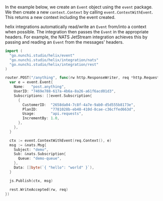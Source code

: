 In the example below, we create an `Event` object using the `event` package.
We then create a new `context.Context` by calling `event.ContextWithEvent`. This
returns a new context including the event created.

helix integrations automatically read/write an `Event` from/into a context when
possible. The integration then passes the `Event` in the appropriate headers.
For example, the NATS JetStream integration achieves this by passing and reading
an `Event` from the messages' headers.

```go
import (
  "go.nunchi.studio/helix/event"
  "go.nunchi.studio/helix/integration/nats"
  "go.nunchi.studio/helix/integration/rest"
)

router.POST("/anything", func(rw http.ResponseWriter, req *http.Request) {
  var e = event.Event{
    Name:   "post.anything",
    UserID: "7469e788-617a-4b6a-8a26-a61f6acd01d3",
    Subscriptions: []event.Subscription{
      {
        CustomerID:  "2658da04-7c8f-4a7e-9ab0-d5d555b8173e",
        PlanID:      "7781028b-eb48-410d-8cae-c36cffed663d",
        Usage:       "api.requests",
        IncrementBy: 1.0,
      },
    },
  }

  ctx := event.ContextWithEvent(req.Context(), e)
  msg := &nats.Msg{
    Subject: "demo",
    Sub: &nats.Subscription{
      Queue: "demo-queue",
    },
    Data: []byte(`{ "hello": "world" }`),
  }

  js.Publish(ctx, msg)

  rest.WriteAccepted(rw, req)
})
```
